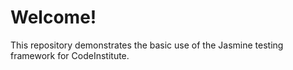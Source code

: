 # Welcome! 

This repository demonstrates the basic use of the Jasmine testing framework for CodeInstitute.